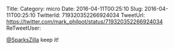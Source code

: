 Title: 
Category: micro
Date: 2016-04-11T00:25:10
Slug: 2016-04-11T00:25:10
TwitterId: 719320352266924034
TweetUrl: https://twitter.com/mark_philpot/status/719320352266924034
ReTweetUser: 

[@SparksZilla](https://twitter.com/SparksZilla) keep it!